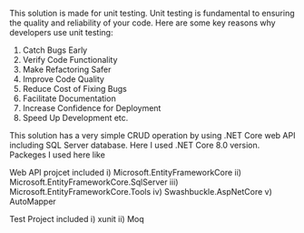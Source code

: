 This solution is made for unit testing. Unit testing is fundamental to ensuring the quality and reliability of your code. Here are some key reasons why developers use unit testing:
1) Catch Bugs Early
2) Verify Code Functionality
3) Make Refactoring Safer
4) Improve Code Quality
5) Reduce Cost of Fixing Bugs
6) Facilitate Documentation
7) Increase Confidence for Deployment
8) Speed Up Development etc.

This solution has a very simple CRUD operation by using .NET Core web API including SQL Server database.
Here I used .NET Core 8.0 version. Packeges I used here like

Web API projcet included
i) Microsoft.EntityFrameworkCore
ii) Microsoft.EntityFrameworkCore.SqlServer
iii) Microsoft.EntityFrameworkCore.Tools
iv) Swashbuckle.AspNetCore
v) AutoMapper

Test Project included
i) xunit
ii) Moq
